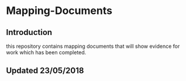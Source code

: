# Mapping-Documents
## Introduction
this repository contains mapping documents that will show evidence for work which has been completed.

## Updated 23/05/2018
